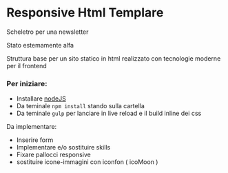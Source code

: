 # Responsive Html Templare
Scheletro per una newsletter

Stato estemamente alfa

Struttura base per un sito statico in html realizzato con tecnologie moderne per il frontend

### Per iniziare:
- Installare [nodeJS](http://nodejs.org/download/)
- Da teminale `npm install` stando sulla cartella
- Da teminale `gulp` per lanciare in live reload e il build inline dei css

Da implementare:
- Inserire form
- Implementare e/o sostituire skills
- Fixare pallocci responsive
- sostituire icone-immagini con iconfon ( icoMoon )
